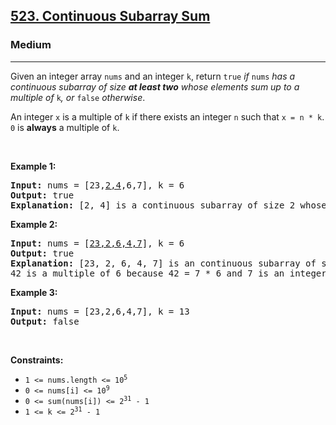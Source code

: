 <h2><a href="https://leetcode.com/problems/continuous-subarray-sum/">523. Continuous Subarray Sum</a></h2><h3>Medium</h3><hr><div style="user-select: auto;"><p style="user-select: auto;">Given an integer array <code style="user-select: auto;">nums</code> and an integer <code style="user-select: auto;">k</code>, return <code style="user-select: auto;">true</code> <em style="user-select: auto;">if </em><code style="user-select: auto;">nums</code><em style="user-select: auto;"> has a continuous subarray of size <strong style="user-select: auto;">at least two</strong> whose elements sum up to a multiple of</em> <code style="user-select: auto;">k</code><em style="user-select: auto;">, or </em><code style="user-select: auto;">false</code><em style="user-select: auto;"> otherwise</em>.</p>

<p style="user-select: auto;">An integer <code style="user-select: auto;">x</code> is a multiple of <code style="user-select: auto;">k</code> if there exists an integer <code style="user-select: auto;">n</code> such that <code style="user-select: auto;">x = n * k</code>. <code style="user-select: auto;">0</code> is <strong style="user-select: auto;">always</strong> a multiple of <code style="user-select: auto;">k</code>.</p>

<p style="user-select: auto;">&nbsp;</p>
<p style="user-select: auto;"><strong style="user-select: auto;">Example 1:</strong></p>

<pre style="user-select: auto;"><strong style="user-select: auto;">Input:</strong> nums = [23,<u style="user-select: auto;">2,4</u>,6,7], k = 6
<strong style="user-select: auto;">Output:</strong> true
<strong style="user-select: auto;">Explanation:</strong> [2, 4] is a continuous subarray of size 2 whose elements sum up to 6.
</pre>

<p style="user-select: auto;"><strong style="user-select: auto;">Example 2:</strong></p>

<pre style="user-select: auto;"><strong style="user-select: auto;">Input:</strong> nums = [<u style="user-select: auto;">23,2,6,4,7</u>], k = 6
<strong style="user-select: auto;">Output:</strong> true
<strong style="user-select: auto;">Explanation:</strong> [23, 2, 6, 4, 7] is an continuous subarray of size 5 whose elements sum up to 42.
42 is a multiple of 6 because 42 = 7 * 6 and 7 is an integer.
</pre>

<p style="user-select: auto;"><strong style="user-select: auto;">Example 3:</strong></p>

<pre style="user-select: auto;"><strong style="user-select: auto;">Input:</strong> nums = [23,2,6,4,7], k = 13
<strong style="user-select: auto;">Output:</strong> false
</pre>

<p style="user-select: auto;">&nbsp;</p>
<p style="user-select: auto;"><strong style="user-select: auto;">Constraints:</strong></p>

<ul style="user-select: auto;">
	<li style="user-select: auto;"><code style="user-select: auto;">1 &lt;= nums.length &lt;= 10<sup style="user-select: auto;">5</sup></code></li>
	<li style="user-select: auto;"><code style="user-select: auto;">0 &lt;= nums[i] &lt;= 10<sup style="user-select: auto;">9</sup></code></li>
	<li style="user-select: auto;"><code style="user-select: auto;">0 &lt;= sum(nums[i]) &lt;= 2<sup style="user-select: auto;">31</sup> - 1</code></li>
	<li style="user-select: auto;"><code style="user-select: auto;">1 &lt;= k &lt;= 2<sup style="user-select: auto;">31</sup> - 1</code></li>
</ul>
</div>